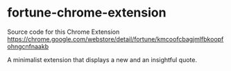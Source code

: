 # fortune-chrome-extension

Source code for this Chrome Extension https://chrome.google.com/webstore/detail/fortune/kmcoofcbagjmlfbkoopfohngcnfnaakb

A minimalist extension that displays a new and an insightful quote.
